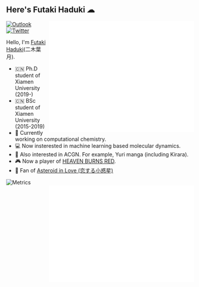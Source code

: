 ## Here's Futaki Haduki ☁

<img align="right" src="assets/github-metrics.svg" alt="Metrics" width="390">

[![Outlook](https://img.shields.io/badge/scottryuu@outlook.com-0078D4?style=for-the-badge&logo=microsoft-outlook&logoColor=white)](mailto:scottryuu@outlook.com)
[![Twitter](https://img.shields.io/badge/Twitter-1DA1F2?style=for-the-badge&logo=twitter&logoColor=white)](https://twitter.com/Cloudac7_Canoe)

Hello, I'm [Futaki Haduki](https://github.com/Cloudac7)(二木葉月).

- 🇨🇳 Ph.D student of Xiamen University (2019-)
- 🇨🇳 BSc student of Xiamen University (2015-2019)
- 🔭 Currently working on computational chemistry.
- 💻 Now insterested in machine learning based molecular dynamics.
- 🌱 Also interested in ACGN. For example, Yuri manga (including Kirara).
- 🎮 Now a player of [HEAVEN BURNS RED](https://heaven-burns-red.com).
- 🌟 Fan of [Asteroid in Love (恋する小惑星)](http://koiastv.com/)

<img align="left" src="https://github-readme-stats-ecru-eight.vercel.app/api?username=cloudac7" alt="Metrics" width="390">
<a href="https://anilist.co/user/Cloudac7/"><img align="right" src="assets/metrics.plugin.anilist.manga.svg" alt="Metrics" width="390"></a>
